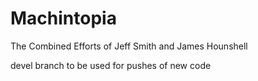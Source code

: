 # Machintopia
The Combined Efforts of Jeff Smith and James Hounshell

devel branch to be used for pushes of new code
